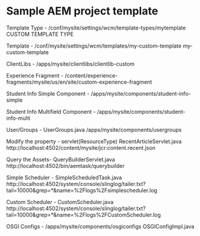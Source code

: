 # Sample AEM project template

Template Type -
/conf/mysite/settings/wcm/template-types/mytemplate
CUSTOM TEMPLATE TYPE

Template -
/conf/mysite/settings/wcm/templates/my-custom-template
my-custom-template

ClientLibs - 
/apps/mysite/clientlibs/clientlib-custom

Experience Fragment - 
/content/experience-fragments/mysite/us/en/site/custom-experience-fragment

Student Info Simple Component - 
/apps/mysite/components/student-info-simple

Student Info Multifield Component - 
/apps/mysite/components/student-info-multi

User/Groups -
UserGroups.java
/apps/mysite/components/usergroups

Modify the property - servlet(ResourceType)
RecentArticleServlet.java
http://localhost:4502/content/mysite/jcr:content.recent.json

Query the Assets- 
QueryBuilderServlet.java
http://localhost:4502/bin/aemtask/querybuilder

Simple Scheduler - 
SimpleScheduledTask.java
http://localhost:4502/system/console/slinglog/tailer.txt?tail=10000&grep=*&name=%2Flogs%2Fsimplescheduler.log

Custom Scheduler - 
CustomScheduler.java
http://localhost:4502/system/console/slinglog/tailer.txt?tail=10000&grep=*&name=%2Flogs%2FCustomScheduler.log

OSGI Configs - 
/apps/mysite/components/osgiconfigs
OSGIConfigImpl.java





